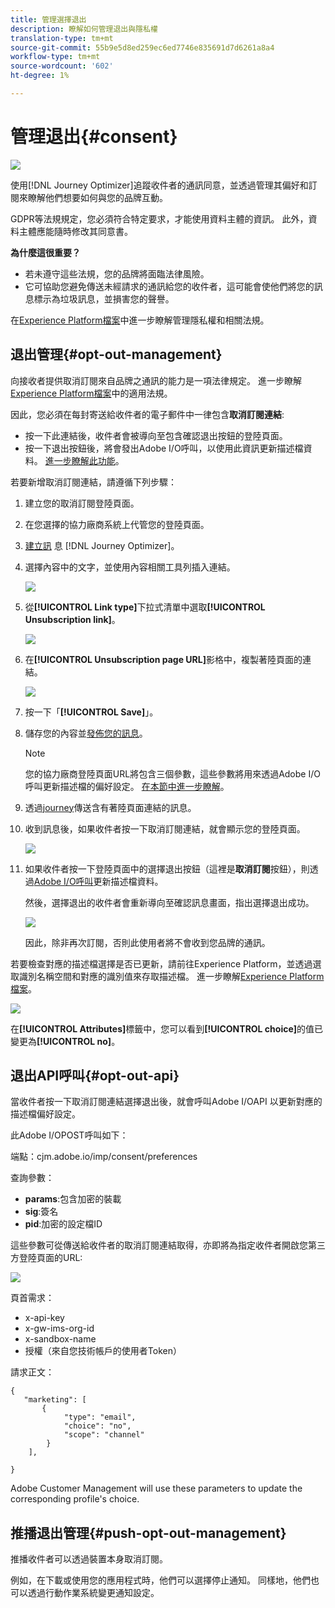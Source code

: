 ```yaml
---
title: 管理選擇退出
description: 瞭解如何管理退出與隱私權
translation-type: tm+mt
source-git-commit: 55b9e5d8ed259ec6ed7746e835691d7d6261a8a4
workflow-type: tm+mt
source-wordcount: '602'
ht-degree: 1%

---
```


# 管理退出{#consent}

![](assets/do-not-localize/badge.png)

使用[!DNL Journey Optimizer]追蹤收件者的通訊同意，並透過管理其偏好和訂閱來瞭解他們想要如何與您的品牌互動。<!--Their preferences and subscriptions are handled through Consent management.-->

GDPR等法規規定，您必須符合特定要求，才能使用資料主體的資訊。 此外，資料主體應能隨時修改其同意書。

**為什麼這很重要？**

* 若未遵守這些法規，您的品牌將面臨法律風險。
* 它可協助您避免傳送未經請求的通訊給您的收件者，這可能會使他們將您的訊息標示為垃圾訊息，並損害您的聲譽。

在[Experience Platform檔案](https://experienceleague.adobe.com/docs/experience-platform/privacy/home.html?lang=zh-Hant)中進一步瞭解管理隱私權和相關法規。

<!--* Recipients should be able to opt-in/opt-out from receiving electronic communication through one or more channel
* Recipients expect the brand to offer preference centre capability that controls how brand should engage with them (example: channel of communication, invasive and non-invasive tracking etc). This helps to fulfil regulatory obligations and also facilitates quality engagement with recipient. 
* The third category is the capability to offer subscription to recipients (newsletter, etc)-->

## 退出管理{#opt-out-management}

向接收者提供取消訂閱來自品牌之通訊的能力是一項法律規定。 進一步瞭解[Experience Platform檔案](https://experienceleague.adobe.com/docs/experience-platform/privacy/regulations/overview.html?lang=en#regulations)中的適用法規。

因此，您必須在每封寄送給收件者的電子郵件中一律包含&#x200B;**取消訂閱連結**:
* 按一下此連結後，收件者會被導向至包含確認退出按鈕的登陸頁面。
* 按一下退出按鈕後，將會發出Adobe I/O呼叫，以使用此資訊更新描述檔資料。 [進一步瞭解此功能](#consent-service-api)。

若要新增取消訂閱連結，請遵循下列步驟：

1. 建立您的取消訂閱登陸頁面。
1. 在您選擇的協力廠商系統上代管您的登陸頁面。
1. [建立訊](../../help/using/create-message.md) 息 [!DNL Journey Optimizer]。

   <!--The link to your landing page should contain a static URL and the profile ID.-->

1. 選擇內容中的文字，並使用內容相關工具列插入連結。

   ![](assets/opt-out-insert-link.png)

1. 從&#x200B;**[!UICONTROL Link type]**&#x200B;下拉式清單中選取&#x200B;**[!UICONTROL Unsubscription link]**。

   ![](assets/opt-out-link-type.png)

1. 在&#x200B;**[!UICONTROL Unsubscription page URL]**&#x200B;影格中，複製著陸頁面的連結。

   ![](assets/opt-out-link-url.png)

1. 按一下「**[!UICONTROL Save]**」。

1. 儲存您的內容並[發佈您的訊息](../../help/using/publish-manage-message.md)。

   >[!NOTE]
   >
   >您的協力廠商登陸頁面URL將包含三個參數，這些參數將用來透過Adobe I/O呼叫更新描述檔的偏好設&#x200B;定。 [在本節中進一步瞭解](#consent-service-api)。

1. 透過[journey](building-journeys/journey.md)傳送含有著陸頁面連結的訊息。

1. 收到訊息後，如果收件者按一下取消訂閱連結，就會顯示您的登陸頁面。

   ![](assets/opt-out-lp-example.png)

1. 如果收件者按一下登陸頁面中的選擇退出按鈕（這裡是&#x200B;**取消訂閱**&#x200B;按鈕），則透過[Adobe I/O呼叫](#opt-out-api)更新描述檔資料。

   然後，選擇退出的收件者會重新導向至確認訊息畫面，指出選擇退出成功。

   ![](assets/opt-out-confirmation-example.png)

   因此，除非再次訂閱，否則此使用者將不會收到您品牌的通訊。

若要檢查對應的描述檔選擇是否已更新，請前往Experience Platform，並透過選取識別名稱空間和對應的識別值來存取描述檔。 進一步瞭解[Experience Platform檔案](https://experienceleague.adobe.com/docs/experience-platform/profile/ui/user-guide.html?lang=en#getting-started)。

![](assets/opt-out-profile-choice.png)

在&#x200B;**[!UICONTROL Attributes]**&#x200B;標籤中，您可以看到&#x200B;**[!UICONTROL choice]**&#x200B;的值已變更為&#x200B;**[!UICONTROL no]**。

<!--The opt-out URL is resolved upon each recipient receiving the message. It is then personalized with the relevant encrypted parameters (profile ID, profile name, journey ID, sandbox ID, and message execution ID).-->

## 退出API呼叫{#opt-out-api}

當收件者按一下取消訂閱連結選擇退出後，就會呼叫Adobe I/OAPI <!--Consent service API to capture the encrypted data and-->以更新對應的描述檔偏好設定。

此Adobe I/OPOST呼叫如下：

端點：cjm.adobe.io/imp/consent/preferences

查詢參數：
* **params**:包含加密的裝載
* **sig**:簽名  <!--which signature?-->
* **pid**:加密的設定檔ID

這些參數可從傳送給收件者的取消訂閱連結取得，亦即將為指定收件者開啟您第三方登陸頁面的URL:

![](assets/opt-out-parameters.png)

<!--QUESTION: How do you get the URL built for each recipient? Do you have to wait until each targeted recipient receives the unsubscribe link or can you deduce it in advance? Is it done automatically upon the API call or do you have to do something manually for each profile? In other words will the LP automatically include the 3 parameters or do you have to insert something manually? Still not completely clear-->

頁首需求：
* x-api-key
* x-gw-ims-org-id
* x-sandbox-name
* 授權（來自您技術帳戶的使用者Token）<!--How do you find this information? And other header elements?-->

請求正文：

```
{
   "marketing": [
       {
            "type": "email",           
            "choice": "no",          
            "scope": "channel"       
        }
    ],
 
}
```

<!--The Consent service /-->Adobe Customer Management will <!--decrypt and-->use these parameters to update the corresponding profile's choice. <!--and provide an answer back to the landing page.-->

## 推播退出管理{#push-opt-out-management}

推播收件者可以透過裝置本身取消訂閱。

例如，在下載或使用您的應用程式時，他們可以選擇停止通知。 同樣地，他們也可以透過行動作業系統變更通知設定。
